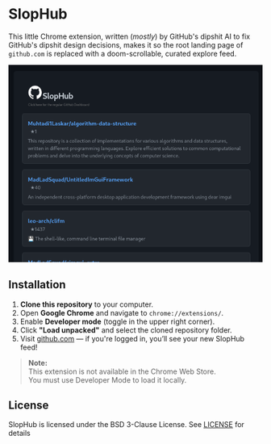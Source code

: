 # SlopHub

This little Chrome extension,
written (_mostly_) by GitHub's dipshit AI
to fix GitHub's dipshit design decisions,
makes it so the root landing page of `github.com`
is replaced with a doom-scrollable, curated explore feed.

![Screenshot of SlopHub Chrome extension showing a curated GitHub feed with the custom header and repo links at the top of the feed.](screenshot.png)

## Installation

1. **Clone this repository** to your computer.
2. Open **Google Chrome** and navigate to `chrome://extensions/`.
3. Enable **Developer mode** (toggle in the upper right corner).
4. Click **"Load unpacked"** and select the cloned repository folder.
5. Visit [github.com](https://github.com) — if you're logged in, you’ll see your new SlopHub feed!

> **Note:**  
> This extension is not available in the Chrome Web Store.  
> You must use Developer Mode to load it locally.

## License

SlopHub is licensed under the BSD 3-Clause License.
See [LICENSE](LICENSE) for details